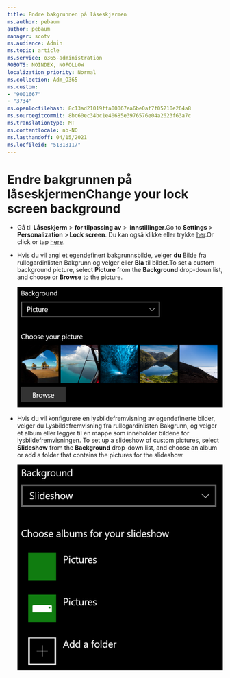 ```yaml
---
title: Endre bakgrunnen på låseskjermen
ms.author: pebaum
author: pebaum
manager: scotv
ms.audience: Admin
ms.topic: article
ms.service: o365-administration
ROBOTS: NOINDEX, NOFOLLOW
localization_priority: Normal
ms.collection: Adm_O365
ms.custom:
- "9001667"
- "3734"
ms.openlocfilehash: 8c13ad21019ffa00067ea6be0af7f05210e264a8
ms.sourcegitcommit: 8bc60ec34bc1e40685e3976576e04a2623f63a7c
ms.translationtype: MT
ms.contentlocale: nb-NO
ms.lasthandoff: 04/15/2021
ms.locfileid: "51818117"
---
```

# <a name="change-your-lock-screen-background"></a><span data-ttu-id="ae4f1-102">Endre bakgrunnen på låseskjermen</span><span class="sxs-lookup"><span data-stu-id="ae4f1-102">Change your lock screen background</span></span>

- <span data-ttu-id="ae4f1-103">Gå til **Låseskjerm**  >  **for tilpassing av**  >  **innstillinger**.</span><span class="sxs-lookup"><span data-stu-id="ae4f1-103">Go to **Settings** > **Personalization** > **Lock screen**.</span></span> <span data-ttu-id="ae4f1-104">Du kan også klikke eller trykke [her](ms-settings:lockscreen?activationSource=GetHelp).</span><span class="sxs-lookup"><span data-stu-id="ae4f1-104">Or click or tap [here](ms-settings:lockscreen?activationSource=GetHelp).</span></span>

- <span data-ttu-id="ae4f1-105">Hvis du vil angi et egendefinert  bakgrunnsbilde, velger **du** Bilde fra rullegardinlisten Bakgrunn og velger eller **Bla** til bildet.</span><span class="sxs-lookup"><span data-stu-id="ae4f1-105">To set a custom background picture, select **Picture** from the **Background** drop-down list, and choose or **Browse** to the picture.</span></span>

  ![Angi et egendefinert bakgrunnsbilde.](media/set-custom-background-pic.png)

- <span data-ttu-id="ae4f1-107">Hvis du vil konfigurere en lysbildefremvisning av  egendefinerte bilder, velger du Lysbildefremvisning fra rullegardinlisten Bakgrunn, og velger et album eller legger til en mappe som inneholder bildene for lysbildefremvisningen. </span><span class="sxs-lookup"><span data-stu-id="ae4f1-107">To set up a slideshow of custom pictures, select **Slideshow** from the **Background** drop-down list, and choose an album or add a folder that contains the pictures for the slideshow.</span></span>

  ![Konfigurere en lysbildefremvisning av egendefinerte bilder.](media/set-up-slideshow-background.png)
